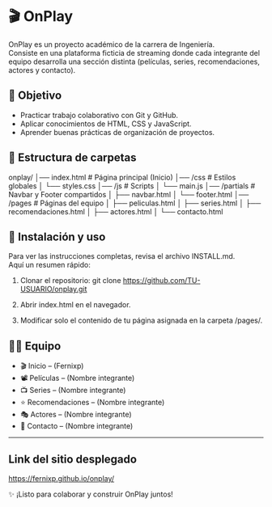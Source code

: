 # 🎬 OnPlay

OnPlay es un proyecto académico de la carrera de Ingeniería.  
Consiste en una plataforma ficticia de streaming donde cada integrante del equipo desarrolla una sección distinta (películas, series, recomendaciones, actores y contacto).

## 🚀 Objetivo
- Practicar trabajo colaborativo con Git y GitHub.
- Aplicar conocimientos de HTML, CSS y JavaScript.
- Aprender buenas prácticas de organización de proyectos.

## 📂 Estructura de carpetas
onplay/
│── index.html                # Página principal (Inicio)
│── /css                      # Estilos globales
│   └── styles.css
│── /js                       # Scripts
│   └── main.js
│── /partials                 # Navbar y Footer compartidos
│   ├── navbar.html
│   └── footer.html
│── /pages                    # Páginas del equipo
│   ├── peliculas.html
│   ├── series.html
│   ├── recomendaciones.html
│   ├── actores.html
│   └── contacto.html

## 📖 Instalación y uso
Para ver las instrucciones completas, revisa el archivo INSTALL.md.  
Aquí un resumen rápido:

1. Clonar el repositorio:
   git clone https://github.com/TU-USUARIO/onplay.git

2. Abrir index.html en el navegador.  
3. Modificar solo el contenido de tu página asignada en la carpeta /pages/.

## 👨‍💻 Equipo
- 🎬 Inicio – (Fernixp)
- 📽 Películas – (Nombre integrante)
- 📺 Series – (Nombre integrante)
- ⭐ Recomendaciones – (Nombre integrante)
- 🎭 Actores – (Nombre integrante)
- 📩 Contacto – (Nombre integrante)

--- 

## Link del sitio desplegado

https://fernixp.github.io/onplay/

✨ ¡Listo para colaborar y construir OnPlay juntos!
